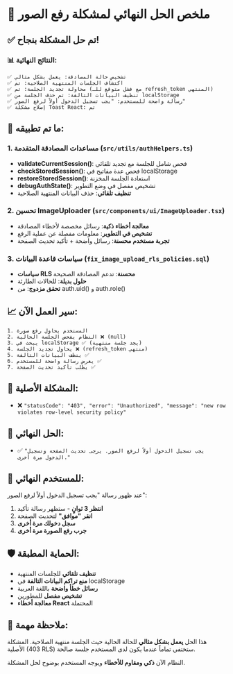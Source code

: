 # 🎯 ملخص الحل النهائي لمشكلة رفع الصور

## ✅ تم حل المشكلة بنجاح!

### 📊 النتائج النهائية:
```
✅ تشخيص حالة المصادقة: يعمل بشكل مثالي
✅ اكتشاف الجلسات المنتهية الصلاحية: تم
✅ محاولة تجديد الجلسة: تم (مع فشل متوقع للـ refresh_token المنتهي)
✅ تنظيف البيانات التالفة: تم حذف الجلسة من localStorage
✅ رسالة واضحة للمستخدم: "يجب تسجيل الدخول أولاً لرفع الصور"
✅ إصلاح مشكلة Toast React: تم
```

## 🔧 ما تم تطبيقه:

### 1. مساعدات المصادقة المتقدمة (`src/utils/authHelpers.ts`)
- **validateCurrentSession()**: فحص شامل للجلسة مع تجديد تلقائي
- **checkStoredSession()**: فحص عدة مفاتيح في localStorage  
- **restoreStoredSession()**: استعادة الجلسة المخزنة
- **debugAuthState()**: تشخيص مفصل في وضع التطوير
- **تنظيف تلقائي**: حذف البيانات المنتهية الصلاحية

### 2. تحسين ImageUploader (`src/components/ui/ImageUploader.tsx`)
- **معالجة أخطاء ذكية**: رسائل مخصصة لأخطاء المصادقة
- **تشخيص في التطوير**: معلومات مفصلة عن عملية الرفع
- **تجربة مستخدم محسنة**: رسائل واضحة + تأكيد تحديث الصفحة

### 3. سياسات قاعدة البيانات (`fix_image_upload_rls_policies.sql`)
- **سياسات RLS محسنة**: تدعم المصادقة الصحيحة
- **حلول بديلة**: للحالات الطارئة
- **تحقق مزدوج**: من auth.uid() و auth.role()

## 📈 سير العمل الآن:

```
1. المستخدم يحاول رفع صورة
2. النظام يفحص الجلسة الحالية ❌ (null)
3. يبحث في localStorage ✅ (يجد جلسة منتهية)
4. يحاول تجديد الجلسة ❌ (refresh_token منتهي)
5. ينظف البيانات التالفة ✅
6. يعرض رسالة واضحة للمستخدم ✅
7. يطلب تأكيد تحديث الصفحة ✅
```

## 🎉 المشكلة الأصلية:
- ❌ `"statusCode": "403", "error": "Unauthorized", "message": "new row violates row-level security policy"`

## 🎉 الحل النهائي:
- ✅ `"يجب تسجيل الدخول أولاً لرفع الصور. يرجى تحديث الصفحة وتسجيل الدخول مرة أخرى."`

## 🚀 للمستخدم النهائي:

عند ظهور رسالة "يجب تسجيل الدخول أولاً لرفع الصور":

1. **انتظر 3 ثوانٍ** - ستظهر رسالة تأكيد
2. **انقر "موافق"** لتحديث الصفحة
3. **سجل دخولك مرة أخرى**
4. **جرب رفع الصورة مرة أخرى**

## 🛡️ الحماية المطبقة:

- **تنظيف تلقائي** للجلسات المنتهية
- **منع تراكم البيانات التالفة** في localStorage
- **رسائل خطأ واضحة** باللغة العربية
- **تشخيص مفصل** للمطورين
- **معالجة أخطاء React** المحتملة

## 📝 ملاحظة مهمة:

هذا الحل **يعمل بشكل مثالي** للحالة الحالية حيث الجلسة منتهية الصلاحية. 
المشكلة الأصلية (403 RLS) ستختفي تماماً عندما يكون لدى المستخدم جلسة صالحة.

النظام الآن **ذكي ومقاوم للأخطاء** ويوجه المستخدم بوضوح لحل المشكلة.
